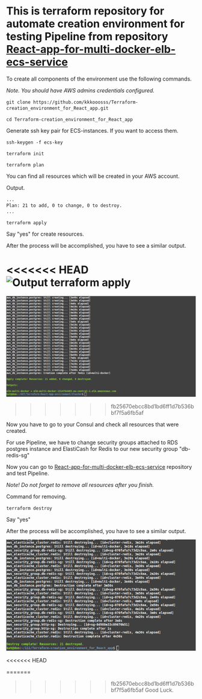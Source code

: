 # **This is terraform repository for automate creation environment for testing Pipeline from repository [React-app-for-multi-docker-elb-ecs-service](https://github.com/kkkooosss/React-app-for-multi-docker-elb-ecs-service/blob/master/README.md)**

To create all components of the environment use the following commands.

_Note. You should have AWS admins credentials configured._ 
```
git clone https://github.com/kkkooosss/Terraform-creation_environment_for_React_app.git
```
```
cd Terraform-creation_environment_for_React_app
```
Generate ssh key pair for ECS-instances. If you want to access them.
```
ssh-keygen -f ecs-key
```
```
terraform init
```
```
terraform plan
```
You can find all resources which will be created in your AWS account.

Output.

```
...
Plan: 21 to add, 0 to change, 0 to destroy.
...
```

```
terraform apply
```

Say "yes" for create resources.

After the process will be accomplished, you have to see a similar output.

<<<<<<< HEAD
![Output terraform apply](https://github.com/kkkooosss/Terraform-creation_environment_for_React_app/tree/master/pictures/Output_terraform_apply.png)
=======
![Output terraform apply](https://github.com/kkkooosss/Terraform-creation_environment_for_React_app/blob/master/pictures/Output_terraform_apply.png)
>>>>>>> fb25670ebcc8bd1bd6ff1d7b536bbf7f5a6fb5af

Now you have to go to your Consul and check all resources that were created. 

For use Pipeline, we have to change security groups attached to RDS postgres instance and ElastiCash for Redis to our new security group "db-redis-sg"

Now you can go to [React-app-for-multi-docker-elb-ecs-service](https://github.com/kkkooosss/React-app-for-multi-docker-elb-ecs-service/blob/master/README.md) repository and test Pipeline.

_Note! Do not forget to remove all resources after you finish._

Command for removing.

``` 
terraform destroy
```
Say "yes"

After the process will be accomplished, you have to see a similar output.

![Output terraform destroy](https://github.com/kkkooosss/Terraform-creation_environment_for_React_app/blob/master/pictures/Output_terraform_destroy.png)


<<<<<<< HEAD

=======
>>>>>>> fb25670ebcc8bd1bd6ff1d7b536bbf7f5a6fb5af
Good Luck.
